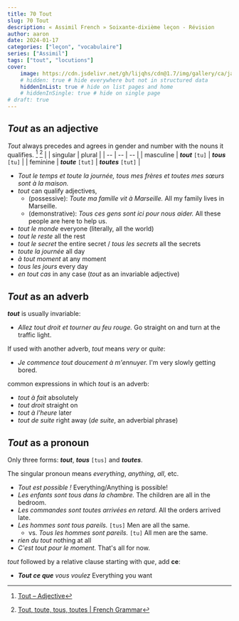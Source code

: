 ```yaml
---
title: 70 Tout
slug: 70 Tout
description: « Assimil French » Soixante-dixième leçon - Révision
author: aaron
date: 2024-01-17
categories: ["leçon", "vocabulaire"]
series: ["Assimil"]
tags: ["tout", "locutions"]
cover: 
    image: https://cdn.jsdelivr.net/gh/lijqhs/cdn@1.7/img/gallery/ca/james-yBHVDzr9NDU-unsplash.jpg
    # hidden: true # hide everywhere but not in structured data
    hiddenInList: true # hide on list pages and home
    # hiddenInSingle: true # hide on single page
# draft: true
---
```


## *Tout* as an adjective

*Tout* always precedes and agrees in gender and number with the nouns it qualifies. [^1] [^2]
| | singular | plural |
| -- | -- | -- |
| masculine | ***tout*** `[tu]` | ***tous*** `[tu]` |
| feminine | ***toute*** `[tut]` | ***toutes*** `[tut]` |

- *Tout le temps et toute la journée, tous mes frères et toutes mes sœurs sont à la maison.*
- *tout* can qualify adjectives, 
  - (possessive): *Toute ma famille vit à Marseille.* All my family lives in Marseille.
  - (demonstrative): *Tous ces gens sont ici pour nous aider.* All these people are here to help us.
- *tout le monde* everyone (literally, all the world)
- *tout le reste* all the rest
- *tout le secret* the entire secret / *tous les secrets* all the secrets
- *toute la journée* all day
- *à tout moment* at any moment
- *tous les jours* every day
- *en tout cas* in any case (*tout* as an invariable adjective)

[^1]: [Tout – Adjective](https://www.lawlessfrench.com/grammar/tout-adjective/)
[^2]: [Tout, toute, tous, toutes | French Grammar](https://french.kwiziq.com/revision/grammar/tout-tous-and-toute-toutes-all-all-of-them-the-whole-indefinite-pronouns)

## *Tout* as an adverb

***tout*** is usually invariable:
- *Allez tout droit et tourner au feu rouge.* Go straight on and turn at the traffic light.

If used with another adverb, *tout* means *very* or *quite*:
- *Je commence tout doucement à m'ennuyer.* I'm very slowly getting bored.
  
common expressions in which *tout* is an adverb:
- *tout à fait* absolutely
- *tout droit* straight on
- *tout à l'heure* later
- *tout de suite* right away (*de suite*, an adverbial phrase)


## *Tout* as a pronoun

Only three forms: ***tout***, ***tous*** `[tus]` and ***toutes***.

The singular pronoun means *everything*, *anything*, *all*, etc.

- *Tout est possible !* Everything/Anything is possible!
- *Les enfants sont tous dans la chambre.* The children are all in the bedroom.
- *Les commandes sont toutes arrivées en retard.* All the orders arrived late.
- *Les hommes sont tous pareils.* `[tus]` Men are all the same.
  - vs. *Tous les hommes sont pareils.* `[tu]` All men are the same.
- *rien du tout* nothing at all
- *C'est tout pour le moment.* That's all for now.

*tout* followed by a relative clause starting with *que*, add **ce**:
- ***Tout ce que*** *vous voulez* Everything you want

